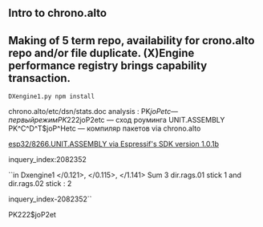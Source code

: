 ## Intro to chrono.alto 

Making of 5 term repo, availability for crono.alto repo and/or file duplicate. (X)Engine performance registry brings capability transaction. 
---
`DXengine1.py npm install`

chrono.alto/etc/dsn/stats.doc analysis :
PK$joPetc— первый режим 
PK222$joP2etc — сход роуминга UNIT.ASSEMBLY
PK^C^D^T$joP^Hetc — компиляр пакетов via chrono.alto

[esp32/8266.UNIT.ASSEMBLY via Espressif's SDK version 1.0.1b](https://github.com/NikolayTach/low_power_voltage_measurement/blob/5f517ef1cf346746f348f02d7dd6ac8623063bfb/tools/esptool.py)


inquery_index:2082352
 
``in Dxengine1 </0.121>, </0.115>, </1.141>
           Sum
                     3 dir.rags.01 stick 1 and dir.rags.02 
                         stick : 2

inquery_index-2082352``

PK222$joP2et
